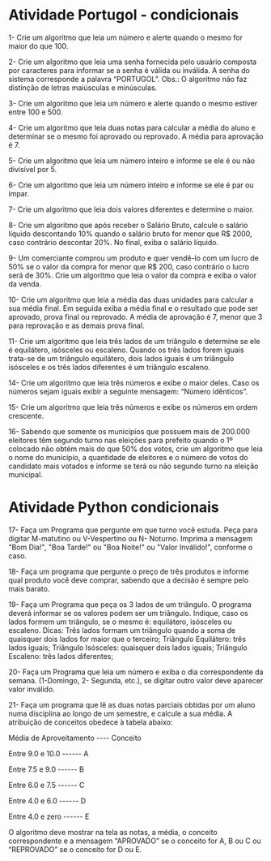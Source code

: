 # Atividade Portugol - condicionais

1- Crie um algoritmo que leia um número e alerte quando o mesmo for maior do que 100.

2- Crie um algoritmo que leia uma senha fornecida pelo usuário composta por caracteres para informar se a senha é válida ou inválida. A senha do sistema corresponde a palavra “PORTUGOL”. Obs.: O algoritmo não faz distinção de letras maiúsculas e minúsculas.

3- Crie um algoritmo que leia um número e alerte quando o mesmo estiver entre 100 e 500.

4- Crie um algoritmo que leia duas notas para calcular a média do aluno e determinar se o mesmo foi aprovado ou reprovado. A média para aprovação é 7.

5- Crie um algoritmo que leia um número inteiro e informe se ele é ou não divisível por 5.

6- Crie um algoritmo que leia um número inteiro e informe se ele é par ou ímpar.

7- Crie um algoritmo que leia dois valores diferentes e determine o maior.

8- Crie um algoritmo que após receber o Salário Bruto, calcule o salário líquido descontando 10% quando o salário bruto for menor que R$ 2000, caso contrário descontar 20%. No final, exiba o salário líquido.

9- Um comerciante comprou um produto e quer vendê-lo com um lucro de 50% se o valor da compra for menor que R$ 200, caso contrário o lucro será de 30%. Crie um algoritmo que leia o valor da compra e exiba o valor da venda.

10- Crie um algoritmo que leia a média das duas unidades para calcular a sua média final. Em seguida exiba a média final e o resultado que pode ser aprovado, prova final ou reprovado. A média de aprovação é 7, menor que 3 para reprovação e as demais prova final.

11- Crie um algoritmo que leia três lados de um triângulo e determine se ele é equilátero, isósceles ou escaleno. Quando os três lados forem iguais trata-se de um triângulo equilátero, dois lados iguais é um triângulo isósceles e os três lados diferentes é um triângulo escaleno.

14- Crie um algoritmo que leia três números e exibe o maior deles. Caso os números sejam iguais exibir a seguinte mensagem: “Número idênticos”.

15- Crie um algoritmo que leia três números e exibe os números em ordem crescente.

16- Sabendo que somente os municípios que possuem mais de 200.000 eleitores têm segundo turno nas eleições para prefeito quando o 1º colocado não obtém mais do que 50% dos votos, crie um algoritmo que leia o nome do município, a quantidade de eleitores e o número de votos do candidato mais votados e informe se terá ou não segundo turno na eleição municipal.

# Atividade Python condicionais

17- Faça um Programa que pergunte em que turno você estuda. Peça para digitar M-matutino ou V-Vespertino ou N- Noturno. Imprima a mensagem "Bom Dia!", "Boa Tarde!" ou "Boa Noite!" ou "Valor Inválido!", conforme o caso.

18- Faça um programa que pergunte o preço de três produtos e informe qual produto você deve comprar, sabendo que a decisão é sempre pelo mais barato.

19- Faça um Programa que peça os 3 lados de um triângulo. O programa deverá informar se os valores podem ser um triângulo. Indique, caso os lados formem um triângulo, se o mesmo é: equilátero, isósceles ou escaleno.
Dicas:
Três lados formam um triângulo quando a soma de quaisquer dois lados for maior que o terceiro;
Triângulo Equilátero: três lados iguais;
Triângulo Isósceles: quaisquer dois lados iguais;
Triângulo Escaleno: três lados diferentes;

20- Faça um Programa que leia um número e exiba o dia correspondente da semana. (1-Domingo, 2- Segunda, etc.), se digitar outro valor deve aparecer valor inválido.

21- Faça um programa que lê as duas notas parciais obtidas por um aluno numa disciplina ao longo de um semestre, e calcule a sua média. A atribuição de conceitos obedece à tabela abaixo:

  Média de Aproveitamento ---- Conceito
  
  Entre 9.0 e 10.0 ------ A
  
  Entre 7.5 e 9.0  ------ B
 
  Entre 6.0 e 7.5  ------ C
  
  Entre 4.0 e 6.0  ------ D
  
  Entre 4.0 e zero  ------ E
  
  O algoritmo deve mostrar na tela as notas, a média, o conceito correspondente e a mensagem “APROVADO” se o conceito for A, B ou C ou “REPROVADO” se o conceito for D ou E.
